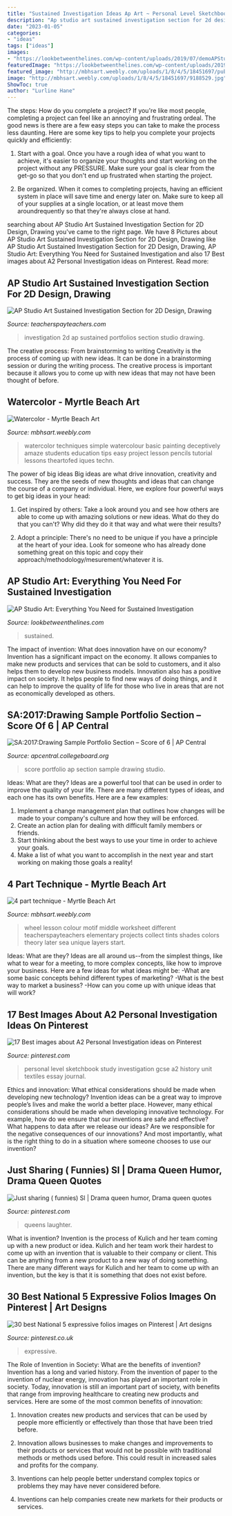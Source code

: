 ```yaml
---
title: "Sustained Investigation Ideas Ap Art ~ Personal Level Sketchbook Study Investigation Gcse A2 History Unit Textiles Essay Journal"
description: "Ap studio art sustained investigation section for 2d design, drawing"
date: "2023-01-05"
categories:
- "ideas"
tags: ["ideas"]
images:
- "https://lookbetweenthelines.com/wp-content/uploads/2019/07/demoAPStudioArtEverythingYouNeedforSustainedInvestigationSelectedWorks3848936-pdf.jpg"
featuredImage: "https://lookbetweenthelines.com/wp-content/uploads/2019/07/demoAPStudioArtEverythingYouNeedforSustainedInvestigationSelectedWorks3848936-pdf.jpg"
featured_image: "http://mbhsart.weebly.com/uploads/1/8/4/5/18451697/published/9a1d89dabcc46b2a530ba35de74b8d72.jpg?1493342654"
image: "http://mbhsart.weebly.com/uploads/1/8/4/5/18451697/9188529.jpg"
ShowToc: true
author: "Lurline Hane"
---
```



The steps: How do you complete a project?
If you're like most people, completing a project can feel like an annoying and frustrating ordeal. The good news is there are a few easy steps you can take to make the process less daunting. Here are some key tips to help you complete your projects quickly and efficiently:
1. Start with a goal. Once you have a rough idea of what you want to achieve, it's easier to organize your thoughts and start working on the project without any PRESSURE. Make sure your goal is clear from the get-go so that you don't end up frustrated when starting the project.

2. Be organized. When it comes to completing projects, having an efficient system in place will save time and energy later on. Make sure to keep all of your supplies at a single location, or at least move them aroundrequently so that they're always close at hand.

	

		
searching about AP Studio Art Sustained Investigation Section for 2D Design, Drawing you've came to the right page. We have 8 Pictures about AP Studio Art Sustained Investigation Section for 2D Design, Drawing like AP Studio Art Sustained Investigation Section for 2D Design, Drawing, AP Studio Art: Everything You Need for Sustained Investigation and also 17 Best images about A2 Personal Investigation ideas on Pinterest. Read more:
		
    
## AP Studio Art Sustained Investigation Section For 2D Design, Drawing

<img loading=lazy src="https://ecdn.teacherspayteachers.com/thumbitem/AP-Studio-Art-Sustained-Investigation-Section-for-2D-Design-Drawing-Portfolios-4619391-1560644364/original-4619391-1.jpg" onerror="this.onerror=null;this.src='https://tse4.mm.bing.net/th?id=OIP.arJ2CYvDOciPNaKHyP3dqwAAAA&amp;pid=15.1';" alt="AP Studio Art Sustained Investigation Section for 2D Design, Drawing">

_Source: teacherspayteachers.com_

>investigation 2d ap sustained portfolios section studio drawing. 

	

The creative process: From brainstorming to writing
Creativity is the process of coming up with new ideas. It can be done in a brainstorming session or during the writing process. The creative process is important because it allows you to come up with new ideas that may not have been thought of before.

    
## Watercolor - Myrtle Beach Art

<img loading=lazy src="http://mbhsart.weebly.com/uploads/1/8/4/5/18451697/published/9a1d89dabcc46b2a530ba35de74b8d72.jpg?1493342654" onerror="this.onerror=null;this.src='https://tse1.mm.bing.net/th?id=OIP.vOkO20drYHTj8-vItiHurwHaJ-&amp;pid=15.1';" alt="Watercolor - Myrtle Beach Art">

_Source: mbhsart.weebly.com_

>watercolor techniques simple watercolour basic painting deceptively amaze students education tips easy project lesson pencils tutorial lessons theartofed iques techn. 

	

The power of big ideas
Big ideas are what drive innovation, creativity and success. They are the seeds of new thoughts and ideas that can change the course of a company or individual. Here, we explore four powerful ways to get big ideas in your head:
1. Get inspired by others: Take a look around you and see how others are able to come up with amazing solutions or new ideas. What do they do that you can't? Why did they do it that way and what were their results?

2. Adopt a principle: There's no need to be unique if you have a principle at the heart of your idea. Look for someone who has already done something great on this topic and copy their approach/methodology/mesurement/whatever it is.

    
## AP Studio Art: Everything You Need For Sustained Investigation

<img loading=lazy src="https://lookbetweenthelines.com/wp-content/uploads/2019/07/demoAPStudioArtEverythingYouNeedforSustainedInvestigationSelectedWorks3848936-pdf.jpg" onerror="this.onerror=null;this.src='https://tse3.mm.bing.net/th?id=OIP.xnNh2qc_lugQxJ0mZSwcAQHaHa&amp;pid=15.1';" alt="AP Studio Art: Everything You Need for Sustained Investigation">

_Source: lookbetweenthelines.com_

>sustained. 

	

The impact of invention: What does innovation have on our economy?
Invention has a significant impact on the economy. It allows companies to make new products and services that can be sold to customers, and it also helps them to develop new business models. Innovation also has a positive impact on society. It helps people to find new ways of doing things, and it can help to improve the quality of life for those who live in areas that are not as economically developed as others.

    
## SA:2017:Drawing Sample Portfolio Section – Score Of 6 | AP Central

<img loading=lazy src="https://secure-media.collegeboard.org/apc/styles/photo_gallery_thumbnail/public/2017_DR_SI_score_6_11.jpg?MtZQs8nBKPpRnl12fHBBC4UhG0bUdKDi&amp;itok=XUSftp9R" onerror="this.onerror=null;this.src='https://tse1.mm.bing.net/th?id=OIP.liTPrboXK05C-zqXIKdt4gAAAA&amp;pid=15.1';" alt="SA:2017:Drawing Sample Portfolio Section – Score of 6 | AP Central">

_Source: apcentral.collegeboard.org_

>score portfolio ap section sample drawing studio. 

	

Ideas: What are they?
Ideas are a powerful tool that can be used in order to improve the quality of your life. There are many different types of ideas, and each one has its own benefits. Here are a few examples: 
1. Implement a change management plan that outlines how changes will be made to your company's culture and how they will be enforced. 
2. Create an action plan for dealing with difficult family members or friends. 
3. Start thinking about the best ways to use your time in order to achieve your goals. 
4. Make a list of what you want to accomplish in the next year and start working on making those goals a reality!

    
## 4 Part Technique - Myrtle Beach Art

<img loading=lazy src="http://mbhsart.weebly.com/uploads/1/8/4/5/18451697/9188529.jpg" onerror="this.onerror=null;this.src='https://tse1.mm.bing.net/th?id=OIP.3P45DXc82swakN_cECwGNgHaHI&amp;pid=15.1';" alt="4 part technique - Myrtle Beach Art">

_Source: mbhsart.weebly.com_

>wheel lesson colour motif middle worksheet different teacherspayteachers elementary projects collect tints shades colors theory later sea unique layers start. 

	

Ideas: What are they?
Ideas are all around us--from the simplest things, like what to wear for a meeting, to more complex concepts, like how to improve your business. Here are a few ideas for what ideas might be: 
-What are some basic concepts behind different types of marketing? 
-What is the best way to market a business? 
-How can you come up with unique ideas that will work?

    
## 17 Best Images About A2 Personal Investigation Ideas On Pinterest

<img loading=lazy src="https://s-media-cache-ak0.pinimg.com/736x/c3/90/9e/c3909e3eba3d2565b0bb30d0dac612fd.jpg" onerror="this.onerror=null;this.src='https://tse4.mm.bing.net/th?id=OIP.5uhAqLkjo12Y7ZpLRxUawQHaFH&amp;pid=15.1';" alt="17 Best images about A2 Personal Investigation ideas on Pinterest">

_Source: pinterest.com_

>personal level sketchbook study investigation gcse a2 history unit textiles essay journal. 

	

Ethics and innovation: What ethical considerations should be made when developing new technology?
Invention ideas can be a great way to improve people’s lives and make the world a better place. However, many ethical considerations should be made when developing innovative technology. For example, how do we ensure that our inventions are safe and effective? What happens to data after we release our ideas? Are we responsible for the negative consequences of our innovations? And most importantly, what is the right thing to do in a situation where someone chooses to use our invention?

    
## Just Sharing ( Funnies) Sl | Drama Queen Humor, Drama Queen Quotes

<img loading=lazy src="https://i.pinimg.com/originals/90/49/0a/90490aaced44179649e404f46de4e66c.jpg" onerror="this.onerror=null;this.src='https://tse4.mm.bing.net/th?id=OIP.FomjH3C0kRW5oWllGxc5GQHaJ3&amp;pid=15.1';" alt="Just sharing ( funnies) Sl | Drama queen humor, Drama queen quotes">

_Source: pinterest.com_

>queens laughter. 

	

What is invention?
Invention is the process of Kulich and her team coming up with a new product or idea. Kulich and her team work their hardest to come up with an invention that is valuable to their company or client. This can be anything from a new product to a new way of doing something. There are many different ways for Kulich and her team to come up with an invention, but the key is that it is something that does not exist before.

    
## 30 Best National 5 Expressive Folios Images On Pinterest | Art Designs

<img loading=lazy src="https://i.pinimg.com/736x/c1/28/a7/c128a78e8712e0f2b9ea04e195fd5db9--portfolio-examples-art-portfolio.jpg" onerror="this.onerror=null;this.src='https://tse3.mm.bing.net/th?id=OIP.o-fHHl33bYd1Lx21_JYfOwHaLH&amp;pid=15.1';" alt="30 best National 5 expressive folios images on Pinterest | Art designs">

_Source: pinterest.co.uk_

>expressive. 

	

The Role of Invention in Society: What are the benefits of invention?
Invention has a long and varied history. From the invention of paper to the invention of nuclear energy, innovation has played an important role in society. Today, innovation is still an important part of society, with benefits that range from improving healthcare to creating new products and services. Here are some of the most common benefits of innovation:
1. Innovation creates new products and services that can be used by people more efficiently or effectively than those that have been tried before.

2. Innovation allows businesses to make changes and improvements to their products or services that would not be possible with traditional methods or methods used before. This could result in increased sales and profits for the company.

3. Inventions can help people better understand complex topics or problems they may have never considered before.

4. Inventions can help companies create new markets for their products or services.


